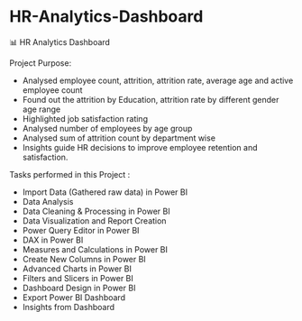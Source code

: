 # HR-Analytics-Dashboard
📊 HR Analytics Dashboard

Project Purpose:
- Analysed employee count, attrition, attrition rate, average age and active employee count
- Found out the attrition by Education, attrition rate by different gender age range
- Highlighted job satisfaction rating
- Analysed number of employees by age group
- Analysed sum of attrition count by department wise
- Insights guide HR decisions to improve employee retention and satisfaction.

Tasks performed in this Project :
- Import Data (Gathered raw data) in Power BI
- Data Analysis
- Data Cleaning & Processing in Power BI
- Data Visualization and Report Creation
- Power Query Editor in Power BI
- DAX in Power BI
- Measures and Calculations in Power BI
- Create New Columns in Power BI
- Advanced Charts in Power BI
- Filters and Slicers in Power BI
- Dashboard Design in Power BI 
- Export Power BI Dashboard
- Insights from Dashboard
